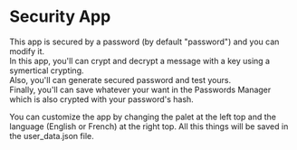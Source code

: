 # Security App

This app is secured by a password (by default "password") and you can modify it.  
In this app, you'll can crypt and decrypt a message with a key using a symertical crypting.  
Also, you'll can generate secured password and test yours.  
Finally, you'll can save whatever your want in the Passwords Manager which is also crypted with your password's hash.

You can customize the app by changing the palet at the left top and the language (English or French) at the right top.
All this things will be saved in the user_data.json file.